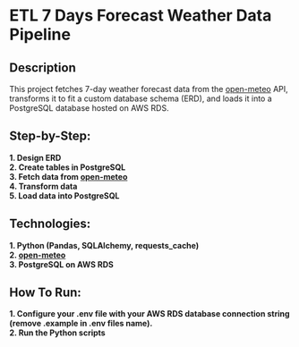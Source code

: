 <h1>ETL 7 Days Forecast Weather Data Pipeline</h1>

<h2>Description</h2>
This project fetches 7-day weather forecast data from the <a href="https://open-meteo.com/">open-meteo</a> API, transforms it to fit a custom database schema (ERD), and loads it into a PostgreSQL database hosted on AWS RDS.
<br />


<h2>Step-by-Step:</h2>

<b/>
1. Design ERD
<br/>
<b/>
2. Create tables in PostgreSQL
<br/>
<b/>
3. Fetch data from <a href="https://open-meteo.com/">open-meteo</a>
<br/>
<b/>
4. Transform data
<br/>
<b/>
5. Load data into PostgreSQL
<br/>

<h2>Technologies:</h2>

<b/>
1. Python (Pandas, SQLAlchemy, requests_cache)
<br/>
<b/>
2. <a href="https://open-meteo.com/">open-meteo</a>
<br/>
<b/>
3. PostgreSQL on AWS RDS
<br/>
<b/>

<h2>How To Run:</h2>

<b/>
1. Configure your .env file with your AWS RDS database connection string (remove .example in .env files name).
<br/>
<b/>
2. Run the Python scripts
<br/>

<!--
 ```diff
- text in red
+ text in green
! text in orange
# text in gray
@@ text in purple (and bold)@@
```
--!>

